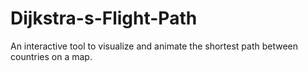 # Dijkstra-s-Flight-Path
An interactive tool to visualize and animate the shortest path between countries on a map.
